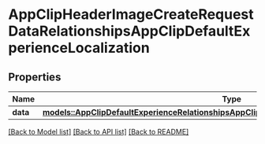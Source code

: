 # AppClipHeaderImageCreateRequestDataRelationshipsAppClipDefaultExperienceLocalization

## Properties

Name | Type | Description | Notes
------------ | ------------- | ------------- | -------------
**data** | [**models::AppClipDefaultExperienceRelationshipsAppClipDefaultExperienceLocalizationsDataInner**](AppClipDefaultExperience_relationships_appClipDefaultExperienceLocalizations_data_inner.md) |  | 

[[Back to Model list]](../README.md#documentation-for-models) [[Back to API list]](../README.md#documentation-for-api-endpoints) [[Back to README]](../README.md)


